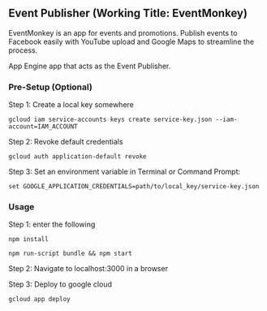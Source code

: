 ## Event Publisher (Working Title: EventMonkey)

EventMonkey is an app for events and promotions. Publish events to Facebook easily with YouTube upload and Google Maps to streamline the process.

App Engine app that acts as the Event Publisher.

### Pre-Setup (Optional)

Step 1: Create a local key somewhere

    gcloud iam service-accounts keys create service-key.json --iam-account=IAM_ACCOUNT

Step 2: Revoke default credentials

    gcloud auth application-default revoke

Step 3: Set an environment variable in Terminal or Command Prompt:

    set GOOGLE_APPLICATION_CREDENTIALS=path/to/local_key/service-key.json

### Usage

Step 1: enter the following

    npm install 
    
    npm run-script bundle && npm start

Step 2: Navigate to localhost:3000 in a browser

Step 3: Deploy to google cloud 

    gcloud app deploy
